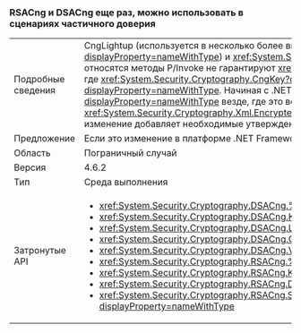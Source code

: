 ### <a name="rsacng-and-dsacng-are-once-again-usable-in-partial-trust-scenarios"></a>RSACng и DSACng еще раз, можно использовать в сценариях частичного доверия

|   |   |
|---|---|
|Подробные сведения|CngLightup (используется в несколько более высокого уровня crypto API-интерфейсы, такие как <xref:System.Security.Cryptography.Xml.EncryptedXml?displayProperty=nameWithType>) и <xref:System.Security.Cryptography.RSACng?displayProperty=nameWithType> в некоторых случаях полагаться на полное доверие. К ним относятся методы P/Invoke не гарантируют <xref:System.Security.Permissions.SecurityPermissionFlag.UnmanagedCode?displayProperty=nameWithType> разрешений и пути кода где <xref:System.Security.Cryptography.CngKey?displayProperty=nameWithType> имеет требования <xref:System.Security.Permissions.SecurityPermissionFlag.UnmanagedCode?displayProperty=nameWithType>. Начиная с .NET Framework 4.6.2, чтобы переключиться в использовался CngLightup <xref:System.Security.Cryptography.RSACng?displayProperty=nameWithType> везде, где это возможно. В результате приложения частичного доверия, которые успешно использовать <xref:System.Security.Cryptography.Xml.EncryptedXml?displayProperty=nameWithType> началось с ошибкой и выдать <xref:System.Security.SecurityException> исключения. Это изменение добавляет необходимые утверждения, чтобы все функции с помощью CngLightup нет необходимых разрешений.|
|Предложение|Если это изменение в платформе .NET Framework 4.6.2 негативное влияние на приложения частичного доверия, обновление для .NET Framework 4.7.1.|
|Область|Пограничный случай|
|Версия|4.6.2|
|Тип|Среда выполнения|
|Затронутые API|<ul><li><xref:System.Security.Cryptography.DSACng.%23ctor(System.Security.Cryptography.CngKey)?displayProperty=nameWithType></li><li><xref:System.Security.Cryptography.DSACng.Key?displayProperty=nameWithType></li><li><xref:System.Security.Cryptography.DSACng.LegalKeySizes?displayProperty=nameWithType></li><li><xref:System.Security.Cryptography.DSACng.CreateSignature(System.Byte[])?displayProperty=nameWithType></li><li><xref:System.Security.Cryptography.DSACng.VerifySignature(System.Byte[],System.Byte[])?displayProperty=nameWithType></li><li><xref:System.Security.Cryptography.RSACng.%23ctor(System.Security.Cryptography.CngKey)?displayProperty=nameWithType></li><li><xref:System.Security.Cryptography.RSACng.Key?displayProperty=nameWithType></li><li><xref:System.Security.Cryptography.RSACng.Decrypt(System.Byte[],System.Security.Cryptography.RSAEncryptionPadding)?displayProperty=nameWithType></li><li><xref:System.Security.Cryptography.RSACng.SignHash(System.Byte[],System.Security.Cryptography.HashAlgorithmName,System.Security.Cryptography.RSASignaturePadding)?displayProperty=nameWithType></li></ul>|

